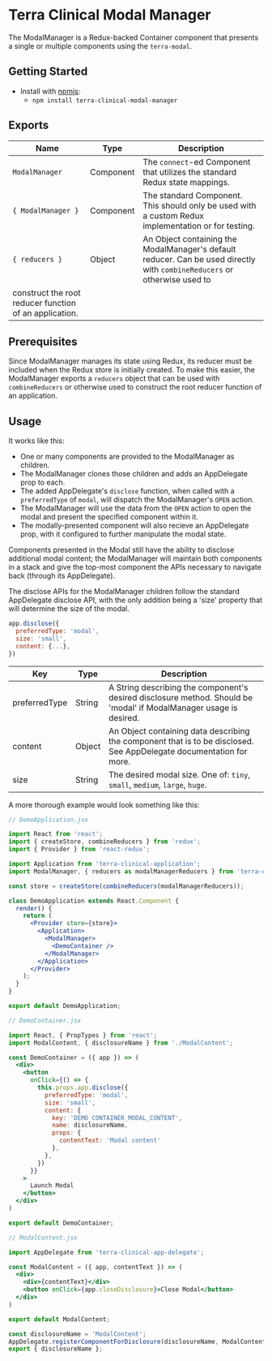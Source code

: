 # Terra Clinical Modal Manager

The ModalManager is a Redux-backed Container component that presents a single or multiple components using the `terra-modal`.

## Getting Started

- Install with [npmjs](https://www.npmjs.com):
  - `npm install terra-clinical-modal-manager`

## Exports

|Name|Type|Description|
|---|---|---|
|`ModalManager`|Component|The `connect`-ed Component that utilizes the standard Redux state mappings.|
|`{ ModalManager }`|Component|The standard Component. This should only be used with a custom Redux implementation or for testing.|
|`{ reducers }`|Object|An Object containing the ModalManager's default reducer. Can be used directly with `combineReducers` or otherwise used to
construct the root reducer function of an application.|

## Prerequisites

Since ModalManager manages its state using Redux, its reducer must be included when the Redux store is initially created. To make
this easier, the ModalManager exports a `reducers` object that can be used with `combineReducers` or otherwise used to
construct the root reducer function of an application.

## Usage

It works like this:
* One or many components are provided to the ModalManager as children.
* The ModalManager clones those children and adds an AppDelegate prop to each.
* The added AppDelegate's `disclose` function, when called with a `preferredType` of `modal`, will dispatch the ModalManager's `OPEN` action.
* The ModalManager will use the data from the `OPEN` action to open the modal and present the specified component within it.
* The modally-presented component will also recieve an AppDelegate prop, with it configured to further manipulate the modal state.

Components presented in the Modal still have the ability to disclose additional modal content; the ModalManager will maintain both components
in a stack and give the top-most component the APIs necessary to navigate back (through its AppDelegate).

The disclose APIs for the ModalManager children follow the standard AppDelegate disclose API, with the only addition being a 'size' property that
will determine the size of the modal.

```jsx
app.disclose({
  preferredType: 'modal',
  size: 'small',
  content: {...},
})
```

|Key|Type|Description|
|---|---|---|
|preferredType|String|A String describing the component's desired disclosure method. Should be 'modal' if ModalManager usage is desired.|
|content|Object|An Object containing data describing the component that is to be disclosed. See AppDelegate documentation for more.|
|size|String|The desired modal size. One of: `tiny`, `small`, `medium`, `large`, `huge`.|

A more thorough example would look something like this:

```jsx
// DemoApplication.jsx

import React from 'react';
import { createStore, combineReducers } from 'redux';
import { Provider } from 'react-redux';

import Application from 'terra-clinical-application';
import ModalManager, { reducers as modalManagerReducers } from 'terra-clinical-modal-manager';

const store = createStore(combineReducers(modalManagerReducers));

class DemoApplication extends React.Component {
  render() {
    return (
      <Provider store={store}>
        <Application>
          <ModalManager>
            <DemoContainer />
          </ModalManager>
        </Application>
      </Provider>
    );
  }
}

export default DemoApplication;
```

```jsx
// DemoContainer.jsx

import React, { PropTypes } from 'react';
import ModalContent, { disclosureName } from './ModalContent';

const DemoContainer = ({ app }) => (
  <div>
    <button
      onClick={() => {
        this.props.app.disclose({
          preferredType: 'modal',
          size: 'small',
          content: {
            key: 'DEMO_CONTAINER_MODAL_CONTENT',
            name: disclosureName,
            props: {
              contentText: 'Modal content'
            },
          },
        })
      }}
    >
      Launch Modal
    </button>
  </div>
)

export default DemoContainer;
```

```jsx
// ModalContent.jsx

import AppDelegate from 'terra-clinical-app-delegate';

const ModalContent = ({ app, contentText }) => (
  <div>
    <div>{contentText}</div>
    <button onClick={app.closeDisclosure}>Close Modal</button>
  </div>
)

export default ModalContent;

const disclosureName = 'ModalContent';
AppDelegate.registerComponentForDisclosure(disclosureName, ModalContent);
export { disclosureName };
```
